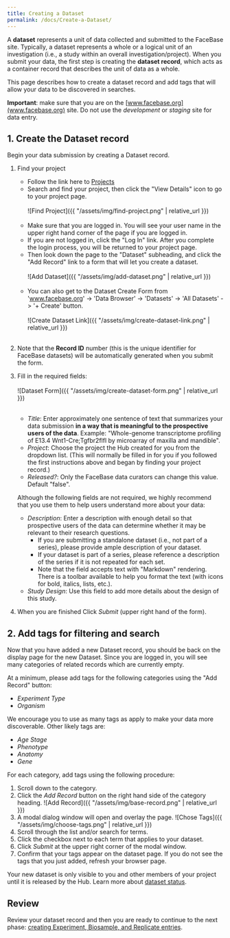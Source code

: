 ```yaml
---
title: Creating a Dataset
permalink: /docs/Create-a-Dataset/
---
```


A **dataset** represents a unit of data collected and submitted to the FaceBase site. Typically, a dataset represents a whole or a logical unit of an investigation (i.e., a study within an overall investigation/project). When you submit your data, the first step is creating the **dataset record**, which acts as a container record that describes the unit of data as a whole.

This page describes how to create a dataset record and add tags that will allow your data to be discovered in searches.

**Important**: make sure that you are on the [www.facebase.org](www.facebase.org) site. Do not use the _development_ or _staging_ site for data entry.

## 1. Create the Dataset record

Begin your data submission by creating a Dataset record.

1. Find your project
    - Follow the link here to [Projects](https://www.facebase.org/chaise/recordset/#1/isa:project)
    - Search and find your project, then click the "View Details" icon to go to your project page.
<br/><br/>
    ![Find Project]({{ "/assets/img/find-project.png" | relative_url }})
<br/><br/>
    - Make sure that you are logged in. You will see your user name in the upper right hand corner of the page if you are logged in.
    - If you are not logged in, click the "Log In" link. After you complete the login process, you will be returned to your project page.
    - Then look down the page to the "Dataset" subheading, and click the "Add Record" link to a form that will let you create a dataset.
<br/><br/>
    ![Add Dataset]({{ "/assets/img/add-dataset.png" | relative_url }})
<br/><br/>
    - You can also get to the Dataset Create Form from 'www.facebase.org' ->
    'Data Browser' -> 'Datasets' -> 'All Datasets' -> '+ Create' button.
<br/><br/>
    ![Create Dataset Link]({{ "/assets/img/create-dataset-link.png" | relative_url }})
<br/><br/>
2. Note that the **Record ID** number (this is the unique identifier for FaceBase datasets) will be automatically generated when you submit the form.
3. Fill in the required fields:
<br/><br/>
    ![Dataset Form]({{ "/assets/img/create-dataset-form.png" | relative_url }})
<br/><br/>
    - _Title_: Enter approximately one sentence of text that summarizes your data submission **in a way that is meaningful to the prospective users of the data**. Example: "Whole-genome transcriptome profiling of E13.4 Wnt1-Cre;Tgfbr2flfl by microarray of maxilla and mandible".
    - _Project_: Choose the project the Hub created for you from the dropdown list. (This will normally be filled in for you if you followed the first instructions above and began by finding your project record.)
    - _Released?_: Only the FaceBase data curators can change this value. Default "false".

    Although the following fields are not required, we highly recommend that you use them to help users understand more about your data:
    - _Description_: Enter a description with enough detail so that prospective users of the data can determine whether it may be relevant to their research questions.
        - If you are submitting a standalone dataset (i.e., not part of a series), please provide ample description of your dataset.
        - If your dataset is part of a series, please reference a description of the series if it is not repeated for each set.
        - Note that the field accepts text with "Markdown" rendering. There is a toolbar available to help you format the text (with icons for bold, italics, lists, etc.).
    - _Study Design_: Use this field to add more details about the design of this study.
5. When you are finished Click _Submit_ (upper right hand of the form).

## 2. Add tags for filtering and search

Now that you have added a new Dataset record, you should be back on the display
page for the new Dataset. Since you are logged in, you will see many categories of related records which are currently empty.

At a minimum, please add tags for the following categories using the "Add Record" button:
- _Experiment Type_
- _Organism_

We encourage you to use as many tags as apply to make your data more discoverable. Other likely tags are:
- _Age Stage_
- _Phenotype_
- _Anatomy_
- _Gene_

For each category, add tags using the following procedure:

1. Scroll down to the category.
2. Click the _Add Record_ button on the right hand side of the category heading.
    ![Add Record]({{ "/assets/img/base-record.png" | relative_url }})
3. A modal dialog window will open and overlay the page.
    ![Chose Tags]({{ "/assets/img/choose-tags.png" | relative_url }})
4. Scroll through the list and/or search for terms.
5. Click the checkbox next to each term that applies to your dataset.
6. Click _Submit_ at the upper right corner of the modal window.
7. Confirm that your tags appear on the dataset page. If you do not see the tags
   that you just added, refresh your browser page.

Your new dataset is only visible to you and other members of your project until it is released by the Hub. Learn more about
[dataset status](../Dataset-Status/).

## Review

Review your dataset record and then you are ready to continue to the next phase: [creating Experiment, Biosample, and Replicate entries](../Describe-Experiments-Biosamples-and-Replicates/).
